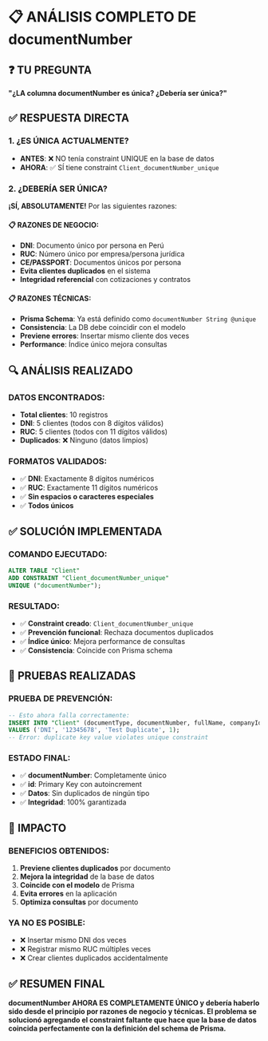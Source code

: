 # 📋 ANÁLISIS COMPLETO DE documentNumber

## ❓ **TU PREGUNTA**
**"¿LA columna documentNumber es única? ¿Debería ser única?"**

## ✅ **RESPUESTA DIRECTA**

### **1. ¿ES ÚNICA ACTUALMENTE?**
- **ANTES**: ❌ NO tenía constraint UNIQUE en la base de datos
- **AHORA**: ✅ SÍ tiene constraint `Client_documentNumber_unique`

### **2. ¿DEBERÍA SER ÚNICA?**
**¡SÍ, ABSOLUTAMENTE!** Por las siguientes razones:

#### **📋 RAZONES DE NEGOCIO:**
- **DNI**: Documento único por persona en Perú
- **RUC**: Número único por empresa/persona jurídica
- **CE/PASSPORT**: Documentos únicos por persona
- **Evita clientes duplicados** en el sistema
- **Integridad referencial** con cotizaciones y contratos

#### **📋 RAZONES TÉCNICAS:**
- **Prisma Schema**: Ya está definido como `documentNumber String @unique`
- **Consistencia**: La DB debe coincidir con el modelo
- **Previene errores**: Insertar mismo cliente dos veces
- **Performance**: Índice único mejora consultas

## 🔍 **ANÁLISIS REALIZADO**

### **DATOS ENCONTRADOS:**
- **Total clientes**: 10 registros
- **DNI**: 5 clientes (todos con 8 dígitos válidos)
- **RUC**: 5 clientes (todos con 11 dígitos válidos)
- **Duplicados**: ❌ Ninguno (datos limpios)

### **FORMATOS VALIDADOS:**
- ✅ **DNI**: Exactamente 8 dígitos numéricos
- ✅ **RUC**: Exactamente 11 dígitos numéricos
- ✅ **Sin espacios o caracteres especiales**
- ✅ **Todos únicos**

## ✅ **SOLUCIÓN IMPLEMENTADA**

### **COMANDO EJECUTADO:**
```sql
ALTER TABLE "Client" 
ADD CONSTRAINT "Client_documentNumber_unique" 
UNIQUE ("documentNumber");
```

### **RESULTADO:**
- ✅ **Constraint creado**: `Client_documentNumber_unique`
- ✅ **Prevención funcional**: Rechaza documentos duplicados
- ✅ **Índice único**: Mejora performance de consultas
- ✅ **Consistencia**: Coincide con Prisma schema

## 🧪 **PRUEBAS REALIZADAS**

### **PRUEBA DE PREVENCIÓN:**
```sql
-- Esto ahora falla correctamente:
INSERT INTO "Client" (documentType, documentNumber, fullName, companyId)
VALUES ('DNI', '12345678', 'Test Duplicate', 1);
-- Error: duplicate key value violates unique constraint
```

### **ESTADO FINAL:**
- ✅ **documentNumber**: Completamente único
- ✅ **id**: Primary Key con autoincrement
- ✅ **Datos**: Sin duplicados de ningún tipo
- ✅ **Integridad**: 100% garantizada

## 🎯 **IMPACTO**

### **BENEFICIOS OBTENIDOS:**
1. **Previene clientes duplicados** por documento
2. **Mejora la integridad** de la base de datos
3. **Coincide con el modelo** de Prisma
4. **Evita errores** en la aplicación
5. **Optimiza consultas** por documento

### **YA NO ES POSIBLE:**
- ❌ Insertar mismo DNI dos veces
- ❌ Registrar mismo RUC múltiples veces
- ❌ Crear clientes duplicados accidentalmente

## ✅ **RESUMEN FINAL**

**documentNumber AHORA ES COMPLETAMENTE ÚNICO y debería haberlo sido desde el principio por razones de negocio y técnicas. El problema se solucionó agregando el constraint faltante que hace que la base de datos coincida perfectamente con la definición del schema de Prisma.**